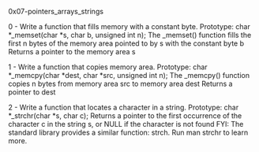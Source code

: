 0x07-pointers_arrays_strings

0 - Write a function that fills memory with a constant byte.
	Prototype: char *_memset(char *s, char b, unsigned int n);
	The _memset() function fills the first n bytes of the memory 		area pointed to by s with the constant byte b
	Returns a pointer to the memory area s

1 - Write a function that copies memory area.
	Prototype: char *_memcpy(char *dest, char *src, unsigned 		int n);
	The _memcpy() function copies n bytes from memory area src to		 memory area dest
	Returns a pointer to dest

2 - Write a function that locates a character in a string.
	Prototype: char *_strchr(char *s, char c);
	Returns a pointer to the first occurrence of the character c 		in the string s, or NULL if the character is not found
	FYI: The standard library provides a similar function: strch.		Run man strchr to learn more.

